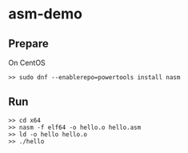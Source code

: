 # asm-demo

## Prepare
On CentOS
```
>> sudo dnf --enablerepo=powertools install nasm
```

## Run
```
>> cd x64
>> nasm -f elf64 -o hello.o hello.asm
>> ld -o hello hello.o
>> ./hello
```